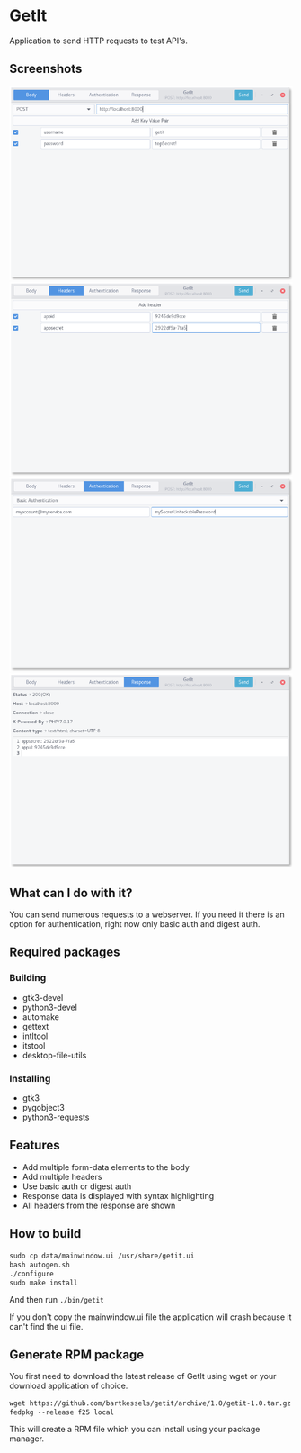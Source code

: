 # GetIt

Application to send HTTP requests to test API's.

## Screenshots

<img title="GetIt Body" src="data/screenshots/body.png"/>
<img title="GetIt Headers" src="data/screenshots/headers.png"/>
<img title="GetIt Authentication" src="data/screenshots/authentication.png"/>
<img title="GetIt Response" src="data/screenshots/response.png"/>

## What can I do with it?

You can send numerous requests to a webserver. If you need it there is an
option for authentication, right now only basic auth and digest auth.

## Required packages

### Building
- gtk3-devel
- python3-devel
- automake
- gettext
- intltool
- itstool
- desktop-file-utils

### Installing
- gtk3
- pygobject3
- python3-requests

## Features

- Add multiple form-data elements to the body
- Add multiple headers
- Use basic auth or digest auth
- Response data is displayed with syntax highlighting
- All headers from the response are shown

## How to build
```
sudo cp data/mainwindow.ui /usr/share/getit.ui
bash autogen.sh
./configure
sudo make install
```
And then run `./bin/getit`

If you don't copy the mainwindow.ui file the application will crash because
it can't find the ui file.

## Generate RPM package
You first need to download the latest
release of GetIt using wget or your download application of choice.

```
wget https://github.com/bartkessels/getit/archive/1.0/getit-1.0.tar.gz
fedpkg --release f25 local
```

This will create a RPM file which you can install using your package manager.
